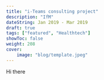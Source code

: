 ```yaml
---
title: "i-Teams consulting project"
description: "IfM"
dateString: Jan 2019 - Mar 2019
draft: true
tags: ["featured", "Healthtech"]
showToc: false
weight: 208
cover:
    image: "blog/template.jpeg"
--- 
```

Hi there